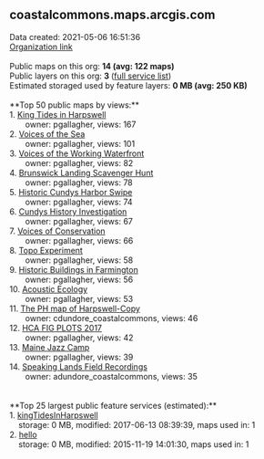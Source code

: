 <h2>coastalcommons.maps.arcgis.com</h2> Data created: 2021-05-06 16:51:36 <br /><a target='new' href='https://coastalcommons.maps.arcgis.com'>Organization link</a><br /><br />Public maps on this org: <b>14 (avg: 122 maps)</b><br />Public layers on this org: <b>3 </b>(<a target='new' href='https://services.arcgis.com/tzyOBeqHQHnTKbN6/ArcGIS/rest/services'>full service list</a>)<br />Estimated storaged used by feature layers: <b>0 MB (avg: 250 KB)</b><br /><br />**Top 50 public maps by views:**<br />  1. <a target='new' href='https://www.arcgis.com/home/item.html?id=3d9a81ee4b694b0db351705badc4bf74'>King Tides in Harpswell</a> <br />  &nbsp;&nbsp;&nbsp;&nbsp; &nbsp;&nbsp;owner: pgallagher, views: 167<br />  2. <a target='new' href='https://www.arcgis.com/home/item.html?id=f76445473341475ca9a88847d70cd3a0'>Voices of the Sea</a> <br />  &nbsp;&nbsp;&nbsp;&nbsp; &nbsp;&nbsp;owner: pgallagher, views: 101<br />  3. <a target='new' href='https://www.arcgis.com/home/item.html?id=670f765c931a40669acc838d6e46fa85'>Voices of the Working Waterfront</a> <br />  &nbsp;&nbsp;&nbsp;&nbsp; &nbsp;&nbsp;owner: pgallagher, views: 82<br />  4. <a target='new' href='https://www.arcgis.com/home/item.html?id=d0b6ba11ac4d4e6da9f4939b5cd09577'>Brunswick Landing Scavenger Hunt</a> <br />  &nbsp;&nbsp;&nbsp;&nbsp; &nbsp;&nbsp;owner: pgallagher, views: 78<br />  5. <a target='new' href='https://www.arcgis.com/home/item.html?id=40c7ee8afb9d4d1abbda0c065320d9a9'>Historic Cundys Harbor Swipe</a> <br />  &nbsp;&nbsp;&nbsp;&nbsp; &nbsp;&nbsp;owner: pgallagher, views: 74<br />  6. <a target='new' href='https://www.arcgis.com/home/item.html?id=f6100a4b4d094a90abe21c4bda850f7a'>Cundys History Investigation</a> <br />  &nbsp;&nbsp;&nbsp;&nbsp; &nbsp;&nbsp;owner: pgallagher, views: 67<br />  7. <a target='new' href='https://www.arcgis.com/home/item.html?id=71d4724cbf45460d8402a741d1f1673e'>Voices of Conservation</a> <br />  &nbsp;&nbsp;&nbsp;&nbsp; &nbsp;&nbsp;owner: pgallagher, views: 66<br />  8. <a target='new' href='https://www.arcgis.com/home/item.html?id=71e18ada181d4b17a47970a46afa84c6'>Topo Experiment</a> <br />  &nbsp;&nbsp;&nbsp;&nbsp; &nbsp;&nbsp;owner: pgallagher, views: 58<br />  9. <a target='new' href='https://www.arcgis.com/home/item.html?id=cb09f55cb34a4d60aceb1322bcf82b52'>Historic Buildings in Farmington</a> <br />  &nbsp;&nbsp;&nbsp;&nbsp; &nbsp;&nbsp;owner: pgallagher, views: 56<br />  10. <a target='new' href='https://www.arcgis.com/home/item.html?id=cfc96ef24ac446ba872d70609a51527b'>Acoustic Ecology</a> <br />  &nbsp;&nbsp;&nbsp;&nbsp; &nbsp;&nbsp;owner: pgallagher, views: 53<br />  11. <a target='new' href='https://www.arcgis.com/home/item.html?id=34787ed46ddf41cbb037c68b4b9859c7'>The PH map of Harpswell-Copy</a> <br />  &nbsp;&nbsp;&nbsp;&nbsp; &nbsp;&nbsp;owner: cdundore_coastalcommons, views: 46<br />  12. <a target='new' href='https://www.arcgis.com/home/item.html?id=3eb786fa34f74ee79da547462e27286c'>HCA FIG PLOTS 2017</a> <br />  &nbsp;&nbsp;&nbsp;&nbsp; &nbsp;&nbsp;owner: pgallagher, views: 42<br />  13. <a target='new' href='https://www.arcgis.com/home/item.html?id=f3ba8ec70b3e4d41bc88a6146aeb755d'>Maine Jazz Camp</a> <br />  &nbsp;&nbsp;&nbsp;&nbsp; &nbsp;&nbsp;owner: pgallagher, views: 39<br />  14. <a target='new' href='https://www.arcgis.com/home/item.html?id=328ab40cb5794af8a835f0bd7de8d0f6'>Speaking Lands Field Recordings</a> <br />  &nbsp;&nbsp;&nbsp;&nbsp; &nbsp;&nbsp;owner: adundore_coastalcommons, views: 35<br /><br /><br />**Top 25 largest public feature services (estimated):**<br /> 1. <a target='new' href='https://www.arcgis.com/home/item.html?id=94f6600fdbb84a15878aacfb753c5a66'>kingTidesInHarpswell</a><br /> &nbsp;&nbsp;&nbsp;&nbsp;storage: 0 MB, modified: 2017-06-13 08:39:39, maps used in: 1<br /> 2. <a target='new' href='https://www.arcgis.com/home/item.html?id=25f6a506b34c4b038374fbd79a956feb'>hello</a><br /> &nbsp;&nbsp;&nbsp;&nbsp;storage: 0 MB, modified: 2015-11-19 14:01:30, maps used in: 1<br />
